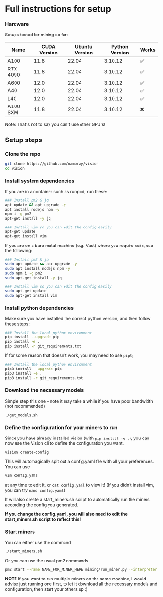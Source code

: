 # Full instructions for setup


### Hardware
Setups tested for mining so far:

| Name  | CUDA Version | Ubuntu Version | Python Version | Works |
|-------|--------------|----------------|----------------|-------|
| A100 | 11.8  | 22.04 | 3.10.12 |  ✅ |
| RTX 4090 | 11.8  | 22.04 | 3.10.12 | ✅ |
| A600 | 12.0   | 22.04 | 3.10.12 |✅ |
| A40 | 12.0   | 22.04 | 3.10.12 | ✅ |
| L40 | 12.0   | 22.04 | 3.10.12 | ✅ |
| A100 SXM | 11.8  | 22.04 | 3.10.12 |  ❌ |

Note: That's not to say you can't use other GPU's!

## Setup steps

### Clone the repo
```bash
git clone https://github.com/namoray/vision
cd vision
```

### Install system dependencies

If you are in a container such as runpod, run these:

```bash
### Install pm2 & jq
apt update && apt upgrade -y
apt install nodejs npm -y
npm i -g pm2
apt-get install -y jq

### Install vim so you can edit the config easily
apt-get update
apt-get install vim
```

If you are on a bare metal machine (e.g. Vast) where you require `sudo`, use the following:
```bash
### Install pm2 & jq
sudo apt update && apt upgrade -y
sudo apt install nodejs npm -y
sudo npm i -g pm2
sudo apt-get install -y jq

### Install vim so you can edit the config easily
sudo apt-get update
sudo apt-get install vim
```

### Install python dependencies
Make sure you have installed the correct python version, and then follow these steps:

```bash
### Install the local python environment
pip install --upgrade pip
pip install -e .
pip install -r git_requirements.txt
```

If for some reason that doesn't work, you may need to use `pip3`;
```bash
### Install the local python environment
pip3 install --upgrade pip
pip3 install -e .
pip3 install -r git_requirements.txt
```

### Download the necessary models
Simple step this one - note it may take a while if you have poor bandwidth (not recommended)

```bash
./get_models.sh
```

### Define the configuration for your miners to run
Since you have already installed vision (with `pip install -e .`), you can now use the Vision cli to define the configuration you want.


```bash
vision create-config
```

This will automagically spit out a config.yaml file with all your preferences. You can use
```bash
vim config.yaml
```
at any time to edit it, or `cat config.yaml` to view it! (If you didn't install vim, you can try `nano config.yaml`)

It will also create a start_miners.sh script to automatically run the miners according the config you generated.

**If you change the config.yaml, you will also need to edit the start_miners.sh script to reflect this!**

### Start miners
You can either use the command
```bash
./start_miners.sh
```
Or you can use the usual pm2 commands
```bash
pm2 start --name NAME_FOR_MINER_HERE mining/run_miner.py --interpreter python3 -- --axon.port YOUR_AXON_PORT --axon.external_ip EXTERNAL_IP_FOR_AXON --wallet.name WALLET_NAME --wallet.hotkey WALLET_HOTKEY --subtensor.network SUBTENSOR_NETWORK --netuid 19 --logging.debug
```

**NOTE**
If you want to run multiple miners on the same machine, I would advise just running one first, to let it download all the necessary models and configuration, then start your others up :)
